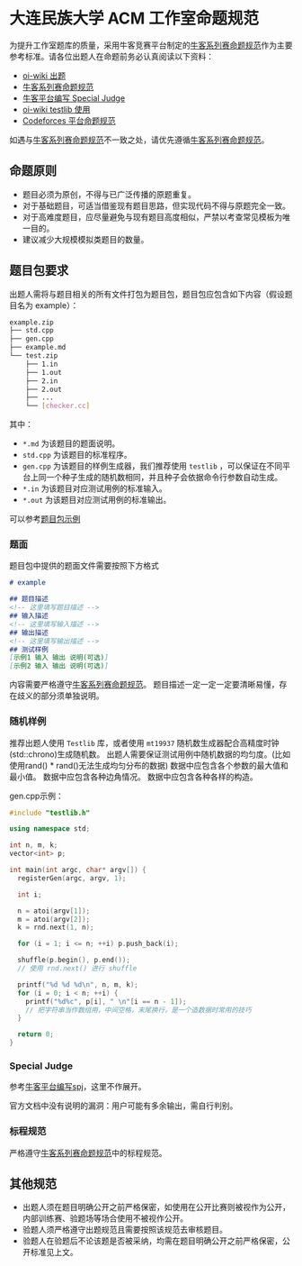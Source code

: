 
# 大连民族大学 ACM 工作室命题规范

为提升工作室题库的质量，采用牛客竞赛平台制定的[牛客系列赛命题规范](https://blog.nowcoder.net/n/6cb53e0afdff48ed8fbc046a077f6649)作为主要参考标准。请各位出题人在命题前务必认真阅读以下资料：

- [oi-wiki 出题](https://oi-wiki.org/contest/problemsetting/)
- [牛客系列赛命题规范](https://blog.nowcoder.net/n/6cb53e0afdff48ed8fbc046a077f6649)
- [牛客平台编写 Special Judge](https://www.nowcoder.com/discuss/353154397968474112)
- [oi-wiki testlib 使用](https://oi-wiki.org/tools/testlib/)
- [Codeforces 平台命题规范](https://docs.google.com/document/d/e/2PACX-1vQb6o41KOv0r0ji90evgzNiBaOWXJXtoy_jUlNHOBxGOdfLfCulWbYd5IaR-tyrmQAn_G1Y3jqY4OF0/pub)

如遇与[牛客系列赛命题规范](https://blog.nowcoder.net/n/6cb53e0afdff48ed8fbc046a077f6649)不一致之处，请优先遵循[牛客系列赛命题规范](https://blog.nowcoder.net/n/6cb53e0afdff48ed8fbc046a077f6649)。

## 命题原则

- 题目必须为原创，不得与已广泛传播的原题重复。
- 对于基础题目，可适当借鉴现有题目思路，但实现代码不得与原题完全一致。
- 对于高难度题目，应尽量避免与现有题目高度相似，严禁以考查常见模板为唯一目的。
- 建议减少大规模模拟类题目的数量。

## 题目包要求

出题人需将与题目相关的所有文件打包为题目包，题目包应包含如下内容（假设题目名为 example）：

```sh
example.zip
├── std.cpp
├── gen.cpp
├── example.md
└── test.zip
    ├── 1.in
    ├── 1.out
    ├── 2.in
    ├── 2.out
    ├── ...
    └── [checker.cc]
```

其中：

- `*.md` 为该题目的题面说明。
- `std.cpp` 为该题目的标准程序。
- `gen.cpp` 为该题目的样例生成器，我们推荐使用 `testlib` ，可以保证在不同平台上同一个种子生成的随机数相同，并且种子会依据命令行参数自动生成。
- `*.in` 为该题目对应测试用例的标准输入。
- `*.out` 为该题目对应测试用例的标准输出。

可以参考[题目包示例]()

### 题面

题目包中提供的题面文件需要按照下方格式

```md
# example

## 题目描述
<!-- 这里填写题目描述 -->
## 输入描述
<!-- 这里填写输入描述 -->
## 输出描述
<!-- 这里填写输出描述 -->
## 测试样例
[示例1 输入 输出 说明(可选)]
[示例2 输入 输出 说明(可选)]
```

内容需要严格遵守[牛客系列赛命题规范](https://blog.nowcoder.net/n/6cb53e0afdff48ed8fbc046a077f6649)。
题目描述一定一定一定要清晰易懂，存在歧义的部分须单独说明。

### 随机样例

推荐出题人使用 `Testlib` 库，或者使用 `mt19937` 随机数生成器配合高精度时钟(std::chrono)生成随机数。
出题人需要保证测试用例中随机数据的均匀度。(比如使用rand() * rand()无法生成均匀分布的数据)
数据中应包含各个参数的最大值和最小值。
数据中应包含各种边角情况。
数据中应包含各种各样的构造。

gen.cpp示例：

```cpp
#include "testlib.h"

using namespace std;

int n, m, k;
vector<int> p;

int main(int argc, char* argv[]) {
  registerGen(argc, argv, 1);

  int i;

  n = atoi(argv[1]);
  m = atoi(argv[2]);
  k = rnd.next(1, n);

  for (i = 1; i <= n; ++i) p.push_back(i);

  shuffle(p.begin(), p.end());
  // 使用 rnd.next() 进行 shuffle

  printf("%d %d %d\n", n, m, k);
  for (i = 0; i < n; ++i) {
    printf("%d%c", p[i], " \n"[i == n - 1]);
    // 把字符串当作数组用，中间空格，末尾换行，是一个造数据时常用的技巧
  }

  return 0;
}
```

### Special Judge

参考[牛客平台编写spj](https://www.nowcoder.com/discuss/353154397968474112)，这里不作展开。

官方文档中没有说明的漏洞：用户可能有多余输出，需自行判别。

### 标程规范

严格遵守[牛客系列赛命题规范](https://blog.nowcoder.net/n/6cb53e0afdff48ed8fbc046a077f6649)中的标程规范。

## 其他规范

- 出题人须在题目明确公开之前严格保密，如使用在公开比赛则被视作为公开，内部训练赛、验题场等场合使用不被视作公开。
- 验题人须严格遵守出题规范且需要按照该规范去审核题目。
- 验题人在验题后不论该题是否被采纳，均需在题目明确公开之前严格保密，公开标准见上文。
